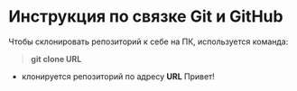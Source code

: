 # Инструкция по связке Git и GitHub
Чтобы склонировать репозиторий к себе на ПК, используется команда:
> **git clone URL**
- клонируется репозиторий по адресу **URL** 
Привет!
